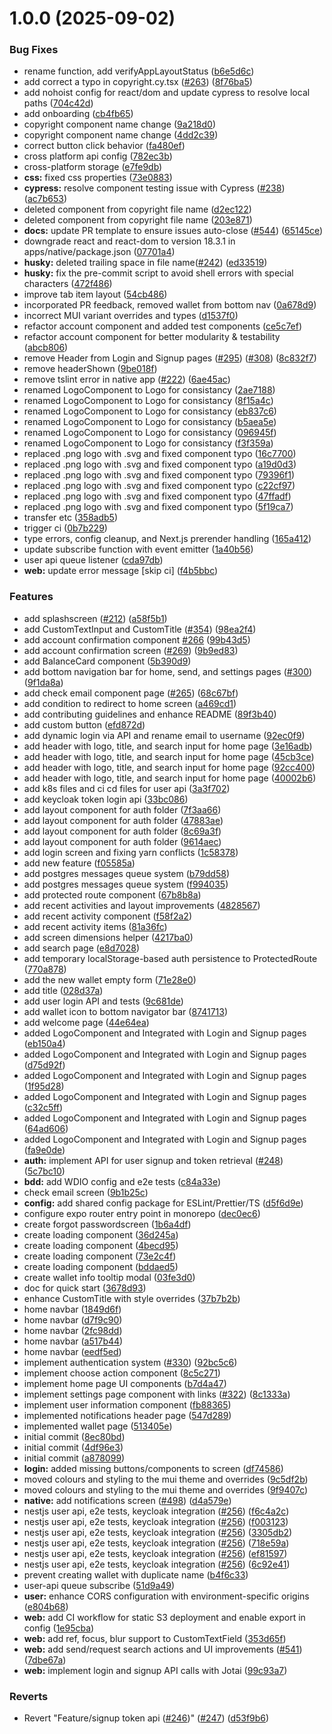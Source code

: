 # 1.0.0 (2025-09-02)


### Bug Fixes

*  rename function, add verifyAppLayoutStatus ([b6e5d6c](https://github.com/Koda-Pig/treetracker-wallet-app/commit/b6e5d6cb507b9a397b09a393e8cdb7e9e14499fe))
* add correct a typo in copyright.cy.tsx ([#263](https://github.com/Koda-Pig/treetracker-wallet-app/issues/263)) ([8f76ba5](https://github.com/Koda-Pig/treetracker-wallet-app/commit/8f76ba5817424d3e20201bd9f339d5ef32e2716a))
* add nohoist config for react/dom and update cypress to resolve local paths ([704c42d](https://github.com/Koda-Pig/treetracker-wallet-app/commit/704c42d5ccfc9d3e3753fd8a071d260e100358e9))
* add onboarding ([cb4fb65](https://github.com/Koda-Pig/treetracker-wallet-app/commit/cb4fb6557d53aac6b6c8a4fd545ea5ac40ea5813))
* copyright component name change ([9a218d0](https://github.com/Koda-Pig/treetracker-wallet-app/commit/9a218d0c0f0c1ea7919adf678f4652b69bb69abf))
* copyright component name change ([4dd2c39](https://github.com/Koda-Pig/treetracker-wallet-app/commit/4dd2c39d84302493c32082e61e1add5b28f238ce))
* correct button click behavior ([fa480ef](https://github.com/Koda-Pig/treetracker-wallet-app/commit/fa480efeed31806913b1103b30951ce357f0b8eb))
* cross platform api config ([782ec3b](https://github.com/Koda-Pig/treetracker-wallet-app/commit/782ec3b63583dcc5f751a37a34eddb712905e8b9))
* cross-platform storage ([e7fe9db](https://github.com/Koda-Pig/treetracker-wallet-app/commit/e7fe9db0a6b39706e611ba832886c47a5aaa77d7))
* **css:** fixed css properties ([73e0883](https://github.com/Koda-Pig/treetracker-wallet-app/commit/73e088338cddb087dcb4e9d6f0f4be190ed2b6e2))
* **cypress:** resolve component testing issue with Cypress ([#238](https://github.com/Koda-Pig/treetracker-wallet-app/issues/238)) ([ac7b653](https://github.com/Koda-Pig/treetracker-wallet-app/commit/ac7b653f7253960f5fe277b1600bb43fe3adefcb))
* deleted component from copyright file name ([d2ec122](https://github.com/Koda-Pig/treetracker-wallet-app/commit/d2ec12282fae4b81d7bac36d0ccd27b6df71c102))
* deleted component from copyright file name ([203e871](https://github.com/Koda-Pig/treetracker-wallet-app/commit/203e871834e79bf33217545a37ab388dec7d420b))
* **docs:** update PR template to ensure issues auto-close ([#544](https://github.com/Koda-Pig/treetracker-wallet-app/issues/544)) ([65145ce](https://github.com/Koda-Pig/treetracker-wallet-app/commit/65145ceb262c051c0dca3a5d4b2a45d2c9f043d2))
* downgrade react and react-dom to version 18.3.1 in apps/native/package.json ([07701a4](https://github.com/Koda-Pig/treetracker-wallet-app/commit/07701a47f9e56d429db0b67e39cfd10d8d4ce9b8))
* **husky:** deleted trailing space in file name([#242](https://github.com/Koda-Pig/treetracker-wallet-app/issues/242)) ([ed33519](https://github.com/Koda-Pig/treetracker-wallet-app/commit/ed33519a5fb34c0af93ca14f8e64f2e5120bd46a))
* **husky:** fix the pre-commit script to avoid shell errors with special characters ([472f486](https://github.com/Koda-Pig/treetracker-wallet-app/commit/472f4865c46061ac447cb72f91692e5ecb6bfbd7))
* improve tab item layout ([54cb486](https://github.com/Koda-Pig/treetracker-wallet-app/commit/54cb4863386ceaa0fd8483cfbb6468faf6118635))
* incorporated PR feedback, removed wallet from bottom nav ([0a678d9](https://github.com/Koda-Pig/treetracker-wallet-app/commit/0a678d9c84334cc78c68bf3944640954c0eddad5))
* incorrect MUI variant overrides and types ([d1537f0](https://github.com/Koda-Pig/treetracker-wallet-app/commit/d1537f0a77484caafdbe8c1242414d055443c0bb))
* refactor account component and added test components ([ce5c7ef](https://github.com/Koda-Pig/treetracker-wallet-app/commit/ce5c7efef5ea928ee02874e312157c957f2301f2))
* refactor account component for better modularity & testability ([abcb806](https://github.com/Koda-Pig/treetracker-wallet-app/commit/abcb8068a8169b31f386cd92693c7c0c408f4df9))
* remove Header from Login and Signup pages ([#295](https://github.com/Koda-Pig/treetracker-wallet-app/issues/295)) ([#308](https://github.com/Koda-Pig/treetracker-wallet-app/issues/308)) ([8c832f7](https://github.com/Koda-Pig/treetracker-wallet-app/commit/8c832f75c7f890a64f978432342bbd143b24786e))
* remove headerShown ([9be018f](https://github.com/Koda-Pig/treetracker-wallet-app/commit/9be018fc74ffc85f2d0b4fc317d1902c5803f76a))
* remove tslint error in native app  ([#222](https://github.com/Koda-Pig/treetracker-wallet-app/issues/222)) ([6ae45ac](https://github.com/Koda-Pig/treetracker-wallet-app/commit/6ae45ac572533d724c3636f25d8f2b54b876ca9c))
* renamed LogoComponent to Logo for consistancy ([2ae7188](https://github.com/Koda-Pig/treetracker-wallet-app/commit/2ae71887c61402cad3085a1b5d8e1faedc5c25e9))
* renamed LogoComponent to Logo for consistancy ([8f15a4c](https://github.com/Koda-Pig/treetracker-wallet-app/commit/8f15a4c89b444684f63f13bbb8d93c0fec9924f1))
* renamed LogoComponent to Logo for consistancy ([eb837c6](https://github.com/Koda-Pig/treetracker-wallet-app/commit/eb837c6d65002e2017c91b34d8d0b15700f96388))
* renamed LogoComponent to Logo for consistancy ([b5aea5e](https://github.com/Koda-Pig/treetracker-wallet-app/commit/b5aea5e4564a176b4e098702297e1da1b6f75def))
* renamed LogoComponent to Logo for consistancy ([096945f](https://github.com/Koda-Pig/treetracker-wallet-app/commit/096945f4f93a15a454c6ebd767de7cc22c240835))
* renamed LogoComponent to Logo for consistancy ([f3f359a](https://github.com/Koda-Pig/treetracker-wallet-app/commit/f3f359acbf22d2ae0f88a9c2f9a94b1d244c70c2))
* replaced .png logo with .svg and fixed component typo ([16c7700](https://github.com/Koda-Pig/treetracker-wallet-app/commit/16c77006827973a3ab7c0b4ae03c88b551c03da3))
* replaced .png logo with .svg and fixed component typo ([a19d0d3](https://github.com/Koda-Pig/treetracker-wallet-app/commit/a19d0d314ae9cd88f539f4427d2713f52648b77d))
* replaced .png logo with .svg and fixed component typo ([79396f1](https://github.com/Koda-Pig/treetracker-wallet-app/commit/79396f11f37dbad917c3cfeb02b0ed01b5ee67d5))
* replaced .png logo with .svg and fixed component typo ([c22cf97](https://github.com/Koda-Pig/treetracker-wallet-app/commit/c22cf97d16e8c781e19ae1de33ba851ae93f1fb1))
* replaced .png logo with .svg and fixed component typo ([47ffadf](https://github.com/Koda-Pig/treetracker-wallet-app/commit/47ffadf8ebf81569fe48eafa7079514d7c1c7e46))
* replaced .png logo with .svg and fixed component typo ([5f19ca7](https://github.com/Koda-Pig/treetracker-wallet-app/commit/5f19ca78d708e582fbbda56aa9ead22dfd0a6973))
* transfer etc ([358adb5](https://github.com/Koda-Pig/treetracker-wallet-app/commit/358adb5762f4e3191ba3ece936eb3da116cf8f49))
* trigger ci ([0b7b229](https://github.com/Koda-Pig/treetracker-wallet-app/commit/0b7b2294e04583720036f7bde8aac7cefcec4285))
* type errors, config cleanup, and Next.js prerender handling ([165a412](https://github.com/Koda-Pig/treetracker-wallet-app/commit/165a41270dc0cc2f35c2e5e3c4750968eddec394))
* update subscribe function with event emitter ([1a40b56](https://github.com/Koda-Pig/treetracker-wallet-app/commit/1a40b5600409e017aa0e936304e29a2ee035d20a))
* user api queue listener ([cda97db](https://github.com/Koda-Pig/treetracker-wallet-app/commit/cda97dbd9818e46188033048feb3b56b2180e7d3))
* **web:** update error message [skip ci] ([f4b5bbc](https://github.com/Koda-Pig/treetracker-wallet-app/commit/f4b5bbcd64b281ca072ccbde21aab90bf3459c9c))


### Features

*  add splashscreen ([#212](https://github.com/Koda-Pig/treetracker-wallet-app/issues/212)) ([a58f5b1](https://github.com/Koda-Pig/treetracker-wallet-app/commit/a58f5b13e56a40b3076d2657bb57e4a0d01dcb7c))
* add  CustomTextInput and CustomTitle ([#354](https://github.com/Koda-Pig/treetracker-wallet-app/issues/354)) ([98ea2f4](https://github.com/Koda-Pig/treetracker-wallet-app/commit/98ea2f4fc182b526e02bd2e6271941308e3d5e6d))
* add account confirmation component [#266](https://github.com/Koda-Pig/treetracker-wallet-app/issues/266) ([99b43d5](https://github.com/Koda-Pig/treetracker-wallet-app/commit/99b43d554cef48ab88bba16dc09812e725b54802))
* add account confirmation screen ([#269](https://github.com/Koda-Pig/treetracker-wallet-app/issues/269)) ([9b9ed83](https://github.com/Koda-Pig/treetracker-wallet-app/commit/9b9ed8384b2d21f5087e87a6b1fc0238d757de7b))
* add BalanceCard component ([5b390d9](https://github.com/Koda-Pig/treetracker-wallet-app/commit/5b390d9ccec24aca2b8cee19cdbeeebf267dc525))
* add bottom navigation bar for home, send, and settings pages ([#300](https://github.com/Koda-Pig/treetracker-wallet-app/issues/300)) ([9f1da8a](https://github.com/Koda-Pig/treetracker-wallet-app/commit/9f1da8aee5a65834756268beb96a7e83da8d1d72))
* add check email component page ([#265](https://github.com/Koda-Pig/treetracker-wallet-app/issues/265)) ([68c67bf](https://github.com/Koda-Pig/treetracker-wallet-app/commit/68c67bf42a459d150ef91ce96869f8c7642d5473))
* add condition to redirect to home screen ([a469cd1](https://github.com/Koda-Pig/treetracker-wallet-app/commit/a469cd1781a2016ef20244123cd560a71ebb3cf2))
* add contributing guidelines and enhance README ([89f3b40](https://github.com/Koda-Pig/treetracker-wallet-app/commit/89f3b4012d26f2795ab22077aacbbade3fd1e3f3))
* add custom button ([efd872d](https://github.com/Koda-Pig/treetracker-wallet-app/commit/efd872d650d160bbc850428f43ca47e3ce3695c6))
* add dynamic login via API and rename email to username ([92ec0f9](https://github.com/Koda-Pig/treetracker-wallet-app/commit/92ec0f9f4bc80027981b3681d6199331d02e3048))
* add header with logo, title, and search input for home page ([3e16adb](https://github.com/Koda-Pig/treetracker-wallet-app/commit/3e16adb6ec4983527372124c37d44f44b3472bac))
* add header with logo, title, and search input for home page ([45cb3ce](https://github.com/Koda-Pig/treetracker-wallet-app/commit/45cb3cec52363b1bf4b9946f5d2b7b585b8daed0))
* add header with logo, title, and search input for home page ([92cc400](https://github.com/Koda-Pig/treetracker-wallet-app/commit/92cc4006e32b71c8b5fa186093a0e0c88d31b6e8))
* add header with logo, title, and search input for home page ([40002b6](https://github.com/Koda-Pig/treetracker-wallet-app/commit/40002b65acff80664f736a97e8355fe3654dd250))
* add k8s files and ci cd files for user api ([3a3f702](https://github.com/Koda-Pig/treetracker-wallet-app/commit/3a3f7020e77d06d6fbc555687b07859063bf0127))
* add keycloak token login api ([33bc086](https://github.com/Koda-Pig/treetracker-wallet-app/commit/33bc08658023081862d9edad9dcbe9b35be8c976))
* add layout component for auth folder ([7f3aa66](https://github.com/Koda-Pig/treetracker-wallet-app/commit/7f3aa6649cb6a3d20ff788598ab77f3d74394042))
* add layout component for auth folder ([47883ae](https://github.com/Koda-Pig/treetracker-wallet-app/commit/47883aece42c8db30d83daa44c7600c74c9c9cdd))
* add layout component for auth folder ([8c69a3f](https://github.com/Koda-Pig/treetracker-wallet-app/commit/8c69a3fef75abf6de8cffbbac7b3b838dde6ed56))
* add layout component for auth folder ([9614aec](https://github.com/Koda-Pig/treetracker-wallet-app/commit/9614aecfbb3a1e32b179c12bb79ac9f4b5b94786))
* add login screen and fixing yarn conflicts ([1c58378](https://github.com/Koda-Pig/treetracker-wallet-app/commit/1c583781001290ebce8b787e1dbcd9aaa25a2524))
* add new feature ([f05585a](https://github.com/Koda-Pig/treetracker-wallet-app/commit/f05585a6b882e69d91f88cb41f51df270997c798))
* add postgres messages queue system ([b79dd58](https://github.com/Koda-Pig/treetracker-wallet-app/commit/b79dd589a63396d48a7852a2cb8a3c8bd3b1db37))
* add postgres messages queue system ([f994035](https://github.com/Koda-Pig/treetracker-wallet-app/commit/f99403524cdaa3a4512b0e1d9d2052c9c6c2eaf9))
* add protected route component ([67b8b8a](https://github.com/Koda-Pig/treetracker-wallet-app/commit/67b8b8aaa29b4d8c194ec22656952c5390d76a43))
* add recent activities and layout improvements ([4828567](https://github.com/Koda-Pig/treetracker-wallet-app/commit/482856768919203319ac489cb62114ce7c5d72c9))
* add recent activity component ([f58f2a2](https://github.com/Koda-Pig/treetracker-wallet-app/commit/f58f2a24727674dd8d624aab9dfa8553551dc449))
* add recent activity items ([81a36fc](https://github.com/Koda-Pig/treetracker-wallet-app/commit/81a36fc2b7f319ad120b8ec51234f1d33d21b08a))
* add screen dimensions helper ([4217ba0](https://github.com/Koda-Pig/treetracker-wallet-app/commit/4217ba0abc403c23c683bf6c2a3cada9069b11d6))
* add search page ([e8d7028](https://github.com/Koda-Pig/treetracker-wallet-app/commit/e8d7028c5ff2e81b2dbad677710f29405496b23f))
* add temporary localStorage-based auth persistence to ProtectedRoute ([770a878](https://github.com/Koda-Pig/treetracker-wallet-app/commit/770a878ed587fad58effb05822b29f2e1bbef70b))
* add the new wallet empty form ([71e28e0](https://github.com/Koda-Pig/treetracker-wallet-app/commit/71e28e086b69fdc0603f726da067b07094da0318))
* add title ([028d37a](https://github.com/Koda-Pig/treetracker-wallet-app/commit/028d37ae6fad3c88d679c507e6c37300d243a7a7))
* add user login API and tests ([9c681de](https://github.com/Koda-Pig/treetracker-wallet-app/commit/9c681de35e8728261e7505755d455991b5a79d53))
* add wallet icon to bottom navigator bar ([8741713](https://github.com/Koda-Pig/treetracker-wallet-app/commit/874171342c276a0d9e0407825915aa0a714fdefe))
* add welcome page ([44e64ea](https://github.com/Koda-Pig/treetracker-wallet-app/commit/44e64ea812c2b157f2e212f6da71c8be2cbfb490))
* added LogoComponent and Integrated with Login and Signup pages ([eb150a4](https://github.com/Koda-Pig/treetracker-wallet-app/commit/eb150a4a58c313a69a5f5b5ff3f9f1c38ef6a4f1))
* added LogoComponent and Integrated with Login and Signup pages ([d75d92f](https://github.com/Koda-Pig/treetracker-wallet-app/commit/d75d92f687e46c8910fa9c0bd532c7dc0c055964))
* added LogoComponent and Integrated with Login and Signup pages ([1f95d28](https://github.com/Koda-Pig/treetracker-wallet-app/commit/1f95d283f1cdb8106117d582418f3f3aaf6b245c))
* added LogoComponent and Integrated with Login and Signup pages ([c32c5ff](https://github.com/Koda-Pig/treetracker-wallet-app/commit/c32c5ff71e72028a750fe173c6e51072eae48cf4))
* added LogoComponent and Integrated with Login and Signup pages ([64ad606](https://github.com/Koda-Pig/treetracker-wallet-app/commit/64ad6069d41e7af02a54890099068e0d811c6071))
* added LogoComponent and Integrated with Login and Signup pages ([fa9e0de](https://github.com/Koda-Pig/treetracker-wallet-app/commit/fa9e0de08ee8ab5ad2c6c2b6b51fcbaccb92fef3))
* **auth:** implement API for user signup and token retrieval ([#248](https://github.com/Koda-Pig/treetracker-wallet-app/issues/248)) ([5c7bc10](https://github.com/Koda-Pig/treetracker-wallet-app/commit/5c7bc108eb4f652ecc5c17ded64aee159f17893b))
* **bdd:** add WDIO config and e2e tests ([c84a33e](https://github.com/Koda-Pig/treetracker-wallet-app/commit/c84a33e4b78a6249867b826e66f7c6447477eb41))
* check email screen ([9b1b25c](https://github.com/Koda-Pig/treetracker-wallet-app/commit/9b1b25c1ed8fe8f66027246a225483b99d1e69d2))
* **config:** add shared config package for ESLint/Prettier/TS ([d5f6d9e](https://github.com/Koda-Pig/treetracker-wallet-app/commit/d5f6d9eb3239e9613489aba50f60cbd1e4106b29))
* configure expo router entry point in monorepo ([dec0ec6](https://github.com/Koda-Pig/treetracker-wallet-app/commit/dec0ec638750dfd6467adc46c75c4e969348748f))
* create forgot passwordscreen ([1b6a4df](https://github.com/Koda-Pig/treetracker-wallet-app/commit/1b6a4df7865d61f0e2c828349a9cc017d880855b))
* create loading component ([36d245a](https://github.com/Koda-Pig/treetracker-wallet-app/commit/36d245af82e9f7b118a6e74205611d67dfd0c3c2))
* create loading component ([4becd95](https://github.com/Koda-Pig/treetracker-wallet-app/commit/4becd9561a183bb91b8b6efb51e9c1bf5e90f1d9))
* create loading component ([73e2c4f](https://github.com/Koda-Pig/treetracker-wallet-app/commit/73e2c4fe3c2beddd97af086264764d402cb81c7e))
* create loading component ([bddaed5](https://github.com/Koda-Pig/treetracker-wallet-app/commit/bddaed5a8464828a6f956e4b95355991d47f0462))
* create wallet info tooltip modal ([03fe3d0](https://github.com/Koda-Pig/treetracker-wallet-app/commit/03fe3d0188ba3eb95765657aa2a52bd4e156a76b))
* doc for quick start ([3678d93](https://github.com/Koda-Pig/treetracker-wallet-app/commit/3678d93bcd05fa13e602a9296f276e09d06de4da))
* enhance CustomTitle with style overrides ([37b7b2b](https://github.com/Koda-Pig/treetracker-wallet-app/commit/37b7b2b134e7027242ec87a0afed74398e4b2997))
* home navbar ([1849d6f](https://github.com/Koda-Pig/treetracker-wallet-app/commit/1849d6f0fedc156742a39d92b5c9f8c335b51c53))
* home navbar ([d7f9c90](https://github.com/Koda-Pig/treetracker-wallet-app/commit/d7f9c9057242617b18b52e8cb8359a5b56bc7455))
* home navbar ([2fc98dd](https://github.com/Koda-Pig/treetracker-wallet-app/commit/2fc98dd1ff073659463a0aadff2cfbeb1c1431a0))
* home navbar ([a517b44](https://github.com/Koda-Pig/treetracker-wallet-app/commit/a517b445ada586243b07e9f5146eb952f754632a))
* home navbar ([eedf5ed](https://github.com/Koda-Pig/treetracker-wallet-app/commit/eedf5ed3604d364611be717def868aaeaf55a5ac))
* implement authentication system ([#330](https://github.com/Koda-Pig/treetracker-wallet-app/issues/330)) ([92bc5c6](https://github.com/Koda-Pig/treetracker-wallet-app/commit/92bc5c6547612ebc22915c36dfa73f0127a38e1a))
* implement choose action component ([8c5c271](https://github.com/Koda-Pig/treetracker-wallet-app/commit/8c5c2710042b4848dd3440e8cf52e4e94f272c08))
* implement home page UI components ([b7d4a47](https://github.com/Koda-Pig/treetracker-wallet-app/commit/b7d4a4702bb7e62d196dac154bf77312095b1eaf))
* implement settings page component with links ([#322](https://github.com/Koda-Pig/treetracker-wallet-app/issues/322)) ([8c1333a](https://github.com/Koda-Pig/treetracker-wallet-app/commit/8c1333a0d860080102ee07d268a1fd559e41a99d))
* implement user information component ([fb88365](https://github.com/Koda-Pig/treetracker-wallet-app/commit/fb883651c207dfa2c8d43bf97276cb69bd50dd07))
* implemented notifications header page ([547d289](https://github.com/Koda-Pig/treetracker-wallet-app/commit/547d2891d18e13a3df28454850d72b40eb9c6e1e))
* implemented wallet page ([513405e](https://github.com/Koda-Pig/treetracker-wallet-app/commit/513405ea41bf48d459e5bcd52bb29c2409d783b3))
* initial commit ([8ec80bd](https://github.com/Koda-Pig/treetracker-wallet-app/commit/8ec80bda6023daf284c8b410b346baba90228cfc))
* initial commit ([4df96e3](https://github.com/Koda-Pig/treetracker-wallet-app/commit/4df96e38408235d4165e57b7951eb577d4a9b3f2))
* initial commit ([a878099](https://github.com/Koda-Pig/treetracker-wallet-app/commit/a878099988f8dc3db4c498c26adf973d7d2cbd2f))
* **login:** added missing buttons/components to screen ([df74586](https://github.com/Koda-Pig/treetracker-wallet-app/commit/df7458654575f39e4c603418d67b781f491d4b71))
* moved colours and styling to the mui theme and overrides ([9c5df2b](https://github.com/Koda-Pig/treetracker-wallet-app/commit/9c5df2b3e0a3dcb2dbdcb05a0bf685a373a7ab08))
* moved colours and styling to the mui theme and overrides ([9f9407c](https://github.com/Koda-Pig/treetracker-wallet-app/commit/9f9407c6f5d6f2ff176c730e55346ed1621af5ea))
* **native:** add notifications screen ([#498](https://github.com/Koda-Pig/treetracker-wallet-app/issues/498)) ([d4a579e](https://github.com/Koda-Pig/treetracker-wallet-app/commit/d4a579e2e48090921d08cc2e5e15e4b40e133356))
* nestjs user api, e2e tests, keycloak integration ([#256](https://github.com/Koda-Pig/treetracker-wallet-app/issues/256)) ([f6c4a2c](https://github.com/Koda-Pig/treetracker-wallet-app/commit/f6c4a2c2dfdbb82ecd52cb3228d5d4e2cdaa8870))
* nestjs user api, e2e tests, keycloak integration ([#256](https://github.com/Koda-Pig/treetracker-wallet-app/issues/256)) ([f003123](https://github.com/Koda-Pig/treetracker-wallet-app/commit/f00312333b2853c55460c866f90a3f967330ed0a))
* nestjs user api, e2e tests, keycloak integration ([#256](https://github.com/Koda-Pig/treetracker-wallet-app/issues/256)) ([3305db2](https://github.com/Koda-Pig/treetracker-wallet-app/commit/3305db2b1d8c4e176b223b82cb76bde2a1b399c5))
* nestjs user api, e2e tests, keycloak integration ([#256](https://github.com/Koda-Pig/treetracker-wallet-app/issues/256)) ([718e59a](https://github.com/Koda-Pig/treetracker-wallet-app/commit/718e59a21a93929893154e5864b5e082c668093f))
* nestjs user api, e2e tests, keycloak integration ([#256](https://github.com/Koda-Pig/treetracker-wallet-app/issues/256)) ([ef81597](https://github.com/Koda-Pig/treetracker-wallet-app/commit/ef815978810a4381dba1f76f4c7f6f56fba14b22))
* nestjs user api, e2e tests, keycloak integration ([#256](https://github.com/Koda-Pig/treetracker-wallet-app/issues/256)) ([6c92e41](https://github.com/Koda-Pig/treetracker-wallet-app/commit/6c92e41b7dfdc7875c05bb7078784bcd08f9891f))
* prevent creating wallet with duplicate name ([b4f6c33](https://github.com/Koda-Pig/treetracker-wallet-app/commit/b4f6c3355aee14b751159dad7ac24fc2629130c6))
* user-api queue subscribe ([51d9a49](https://github.com/Koda-Pig/treetracker-wallet-app/commit/51d9a49bdfe35b082a082b6caeee2bbd4a8d2c5e))
* **user:** enhance CORS configuration with environment-specific origins ([e804b68](https://github.com/Koda-Pig/treetracker-wallet-app/commit/e804b6814ea249782aaa7dfd722f1c57fcf2d25e))
* **web:** add CI workflow for static S3 deployment and enable export in config ([1e95cba](https://github.com/Koda-Pig/treetracker-wallet-app/commit/1e95cba769a15ce57a0967e85369f8bb095b7a87))
* **web:** add ref, focus, blur support to CustomTextField ([353d65f](https://github.com/Koda-Pig/treetracker-wallet-app/commit/353d65f921569c049ac6cc449adbdabb5f2b9896))
* **web:** add send/request search actions and UI improvements ([#541](https://github.com/Koda-Pig/treetracker-wallet-app/issues/541)) ([7dbe67a](https://github.com/Koda-Pig/treetracker-wallet-app/commit/7dbe67a762bb95ee244b9a34b9452140e0a1a004))
* **web:** implement login and signup API calls with Jotai ([99c93a7](https://github.com/Koda-Pig/treetracker-wallet-app/commit/99c93a7d90dddf385158ef1b800263a3ea56d01e))


### Reverts

* Revert "Feature/signup token api ([#246](https://github.com/Koda-Pig/treetracker-wallet-app/issues/246))" ([#247](https://github.com/Koda-Pig/treetracker-wallet-app/issues/247)) ([d53f9b6](https://github.com/Koda-Pig/treetracker-wallet-app/commit/d53f9b6e522657bc07a780467e5452a3c13c02fc))
